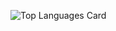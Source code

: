 ![Top Languages Card](https://github-readme-stats.vercel.app/api?username=kaheiseki&count_private=true&show_icons=true&theme=vue)

<!-- ![willianrod's wakatime stats](https://github-readme-stats.vercel.app/api/wakatime?username=kaheiseki) -->
